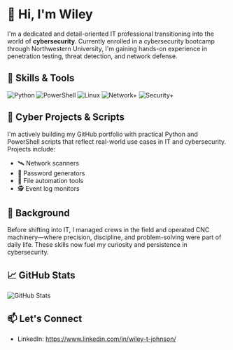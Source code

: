 # 👋 Hi, I'm Wiley

I'm a dedicated and detail-oriented IT professional transitioning into the world of **cybersecurity**. Currently enrolled in a cybersecurity bootcamp through Northwestern University, I'm gaining hands-on experience in penetration testing, threat detection, and network defense.

## 🧰 Skills & Tools

![Python](https://img.shields.io/badge/Python-3776AB?style=flat&logo=python&logoColor=white)
![PowerShell](https://img.shields.io/badge/PowerShell-5391FE?style=flat&logo=powershell&logoColor=white)
![Linux](https://img.shields.io/badge/Linux-FCC624?style=flat&logo=linux&logoColor=black)
![Network+](https://img.shields.io/badge/CompTIA-Network%2B-red)
![Security+](https://img.shields.io/badge/CompTIA-Security%2B-red)

## 🧪 Cyber Projects & Scripts

I'm actively building my GitHub portfolio with practical Python and PowerShell scripts that reflect real-world use cases in IT and cybersecurity. Projects include:

- 🛰️ Network scanners
- 🔐 Password generators
- 📁 File automation tools
- 🕵️ Event log monitors

## 💼 Background

Before shifting into IT, I managed crews in the field and operated CNC machinery—where precision, discipline, and problem-solving were part of daily life. These skills now fuel my curiosity and persistence in cybersecurity.

## 📈 GitHub Stats

![GitHub Stats](https://github-readme-stats.vercel.app/api?username=wjohnson-sec&show_icons=true&theme=tokyonight)

## 📫 Let's Connect

- LinkedIn: https://www.linkedin.com/in/wiley-t-johnson/
